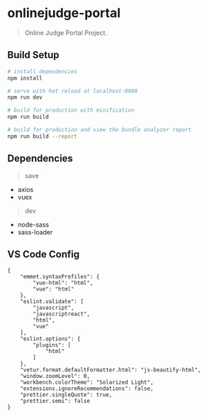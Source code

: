 # onlinejudge-portal

> Online Judge Portal Project.

## Build Setup

```bash
# install dependencies
npm install

# serve with hot reload at localhost:8080
npm run dev

# build for production with minification
npm run build

# build for production and view the bundle analyzer report
npm run build --report
```

## Dependencies

> save

* axios
* vuex

> dev

* node-sass
* sass-loader

## VS Code Config

```
{
    "emmet.syntaxProfiles": {
        "vue-html": "html",
        "vue": "html"
    },
    "eslint.validate": [
        "javascript",
        "javascriptreact",
        "html",
        "vue"
    ],
    "eslint.options": {
        "plugins": [
            "html"
        ]
    },
    "vetur.format.defaultFormatter.html": "js-beautify-html",
    "window.zoomLevel": 0,
    "workbench.colorTheme": "Solarized Light",
    "extensions.ignoreRecommendations": false,
    "prettier.singleQuote": true,
    "prettier.semi": false
}
```
